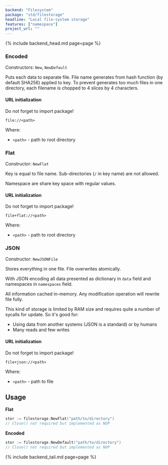 ```yaml
---
backend: "Filesystem"
package: "std/filestorage"
headline: "Local file-system storage"
features: ["namespace"]
project_url: ""
---
```


{% include backend_head.md page=page %}

### Encoded 

Constructors: `New`, `NewDefault`

Puts each data to separate file. File name generates from hash function (by default SHA256) applied to key. To prevent
generates too much files in one directory, each filename is chopped to 4 slices by 4 characters.

#### URL initialization

Do not forget to import package!

`file://<path>`

Where:

* `<path>` - path to root directory


### Flat

Constructor: `NewFlat`

Key is equal to file name. Sub-directories (`/` in key name) are not allowed.

Namespace are share key space with regular values.

#### URL initialization

Do not forget to import package!

`file+flat://<path>`

Where:

* `<path>` - path to root directory

### JSON

Constructor: `NewJSONFile`

Stores everything in one file. File overwrites atomically. 

With JSON encoding all data presented as dictionary in `data` field and namespaces in `namespaces` field.

All information cached in-memory. Any modification operation will rewrite file fully.

This kind of storage is limited by RAM size and requires quite a number of sycalls for update. So it's good for:

* Using data from another systems (JSON is a standard) or by humans
* Many reads and few writes

#### URL initialization

Do not forget to import package!

`file+json://<path>`

Where:

* `<path>` - path to file


## Usage

**Flat**

```go
stor := filestorage.NewFlat("path/to/directory")
// Close() not required but implemented as NOP
```


**Encoded**

```go
stor := filestorage.NewDefault("path/to/directory")
// Close() not required but implemented as NOP
```


{% include backend_tail.md page=page %}
